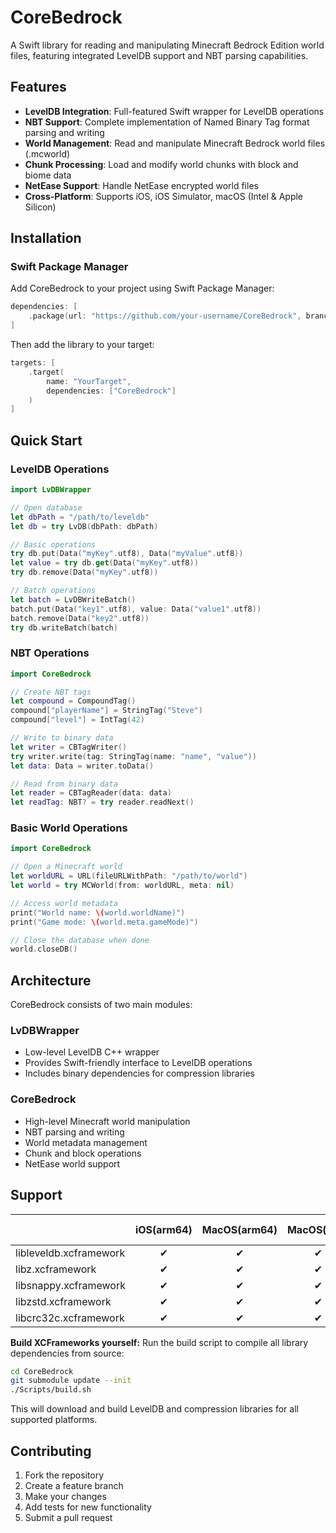 # CoreBedrock

A Swift library for reading and manipulating Minecraft Bedrock Edition world files, featuring integrated LevelDB support and NBT parsing capabilities.

## Features

- **LevelDB Integration**: Full-featured Swift wrapper for LevelDB operations
- **NBT Support**: Complete implementation of Named Binary Tag format parsing and writing
- **World Management**: Read and manipulate Minecraft Bedrock world files (.mcworld)
- **Chunk Processing**: Load and modify world chunks with block and biome data
- **NetEase Support**: Handle NetEase encrypted world files
- **Cross-Platform**: Supports iOS, iOS Simulator, macOS (Intel & Apple Silicon)

## Installation

### Swift Package Manager

Add CoreBedrock to your project using Swift Package Manager:

```swift
dependencies: [
    .package(url: "https://github.com/your-username/CoreBedrock", branch: "main")
]
```

Then add the library to your target:

```swift
targets: [
    .target(
        name: "YourTarget",
        dependencies: ["CoreBedrock"]
    )
]
```

## Quick Start

### LevelDB Operations

```swift
import LvDBWrapper

// Open database
let dbPath = "/path/to/leveldb"
let db = try LvDB(dbPath: dbPath)

// Basic operations
try db.put(Data("myKey".utf8), Data("myValue".utf8))
let value = try db.get(Data("myKey".utf8))
try db.remove(Data("myKey".utf8))

// Batch operations
let batch = LvDBWriteBatch()
batch.put(Data("key1".utf8), value: Data("value1".utf8))
batch.remove(Data("key2".utf8))
try db.writeBatch(batch)
```

### NBT Operations

```swift
import CoreBedrock

// Create NBT tags
let compound = CompoundTag()
compound["playerName"] = StringTag("Steve")
compound["level"] = IntTag(42)

// Write to binary data
let writer = CBTagWriter()
try writer.write(tag: StringTag(name: "name", "value"))
let data: Data = writer.toData()

// Read from binary data
let reader = CBTagReader(data: data)
let readTag: NBT? = try reader.readNext()
```

### Basic World Operations

```swift
import CoreBedrock

// Open a Minecraft world
let worldURL = URL(fileURLWithPath: "/path/to/world")
let world = try MCWorld(from: worldURL, meta: nil)

// Access world metadata
print("World name: \(world.worldName)")
print("Game mode: \(world.meta.gameMode)")

// Close the database when done
world.closeDB()
```

## Architecture

CoreBedrock consists of two main modules:

### LvDBWrapper

- Low-level LevelDB C++ wrapper
- Provides Swift-friendly interface to LevelDB operations
- Includes binary dependencies for compression libraries

### CoreBedrock

- High-level Minecraft world manipulation
- NBT parsing and writing
- World metadata management
- Chunk and block operations
- NetEase world support

## Support

|                             | iOS(arm64) | MacOS(arm64) | MacOS(x86) | iOS Simulator(arm64) |
| --------------------------- | :--------: | :----------: | :--------: | :------------------: |
| libleveldb.xcframework      |     ✔︎      |      ✔︎       |     ✔︎      |          ✔︎           |
| libz.xcframework            |     ✔︎      |      ✔︎       |     ✔︎      |          ✔︎           |
| libsnappy.xcframework       |     ✔︎      |      ✔︎       |     ✔︎      |          ✔︎           |
| libzstd.xcframework         |     ✔︎      |      ✔︎       |     ✔︎      |          ✔︎           |
| libcrc32c.xcframework       |     ✔︎      |      ✔︎       |     ✔︎      |          ✔︎           |

**Build XCFrameworks yourself:**
Run the build script to compile all library dependencies from source:
```bash
cd CoreBedrock
git submodule update --init
./Scripts/build.sh
```
This will download and build LevelDB and compression libraries for all supported platforms.

## Contributing

1. Fork the repository
2. Create a feature branch
3. Make your changes
4. Add tests for new functionality
5. Submit a pull request
